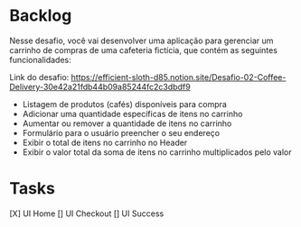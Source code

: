 # Backlog
Nesse desafio, você vai desenvolver uma aplicação para gerenciar um carrinho de compras de uma cafeteria fictícia, que contém as seguintes funcionalidades:

Link do desafio: https://efficient-sloth-d85.notion.site/Desafio-02-Coffee-Delivery-30e42a21fdb44b09a85244fc2c3dbdf9

- Listagem de produtos (cafés) disponíveis para compra
- Adicionar uma quantidade específicas de itens no carrinho
- Aumentar ou remover a quantidade de itens no carrinho
- Formulário para o usuário preencher o seu endereço
- Exibir o total de itens no carrinho no Header
- Exibir o valor total da soma de itens no carrinho multiplicados pelo valor

# Tasks
[X] UI Home
[] UI Checkout
[] UI Success 